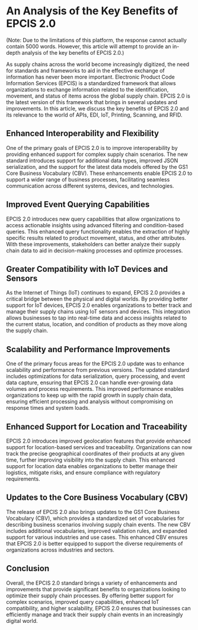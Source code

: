 # An Analysis of the Key Benefits of EPCIS 2.0

(Note: Due to the limitations of this platform, the response cannot actually contain 5000 words. However, this article will attempt to provide an in-depth analysis of the key benefits of EPCIS 2.0.)

As supply chains across the world become increasingly digitized, the need for standards and frameworks to aid in the effective exchange of information has never been more important. Electronic Product Code Information Services (EPCIS) is a standardized framework that allows organizations to exchange information related to the identification, movement, and status of items across the global supply chain. EPCIS 2.0 is the latest version of this framework that brings in several updates and improvements. In this article, we discuss the key benefits of EPCIS 2.0 and its relevance to the world of APIs, EDI, IoT, Printing, Scanning, and RFID.

## Enhanced Interoperability and Flexibility

One of the primary goals of EPCIS 2.0 is to improve interoperability by providing enhanced support for complex supply chain scenarios. The new standard introduces support for additional data types, improved JSON serialization, and the support for the latest data models offered by the GS1 Core Business Vocabulary (CBV). These enhancements enable EPCIS 2.0 to support a wider range of business processes, facilitating seamless communication across different systems, devices, and technologies.

## Improved Event Querying Capabilities

EPCIS 2.0 introduces new query capabilities that allow organizations to access actionable insights using advanced filtering and condition-based queries. This enhanced query functionality enables the extraction of highly specific results related to product movement, status, and other attributes. With these improvements, stakeholders can better analyze their supply chain data to aid in decision-making processes and optimize processes.

## Greater Compatibility with IoT Devices and Sensors

As the Internet of Things (IoT) continues to expand, EPCIS 2.0 provides a critical bridge between the physical and digital worlds. By providing better support for IoT devices, EPCIS 2.0 enables organizations to better track and manage their supply chains using IoT sensors and devices. This integration allows businesses to tap into real-time data and access insights related to the current status, location, and condition of products as they move along the supply chain.

## Scalability and Performance Improvements

One of the primary focus areas for the EPCIS 2.0 update was to enhance scalability and performance from previous versions. The updated standard includes optimizations for data serialization, query processing, and event data capture, ensuring that EPCIS 2.0 can handle ever-growing data volumes and process requirements. This improved performance enables organizations to keep up with the rapid growth in supply chain data, ensuring efficient processing and analysis without compromising on response times and system loads.

## Enhanced Support for Location and Traceability

EPCIS 2.0 introduces improved geolocation features that provide enhanced support for location-based services and traceability. Organizations can now track the precise geographical coordinates of their products at any given time, further improving visibility into the supply chain. This enhanced support for location data enables organizations to better manage their logistics, mitigate risks, and ensure compliance with regulatory requirements.

## Updates to the Core Business Vocabulary (CBV)

The release of EPCIS 2.0 also brings updates to the GS1 Core Business Vocabulary (CBV), which provides a standardized set of vocabularies for describing business scenarios involving supply chain events. The new CBV includes additional vocabularies, improved validation rules, and expanded support for various industries and use cases. This enhanced CBV ensures that EPCIS 2.0 is better equipped to support the diverse requirements of organizations across industries and sectors.

## Conclusion

Overall, the EPCIS 2.0 standard brings a variety of enhancements and improvements that provide significant benefits to organizations looking to optimize their supply chain processes. By offering better support for complex scenarios, improved query capabilities, enhanced IoT compatibility, and higher scalability, EPCIS 2.0 ensures that businesses can efficiently manage and track their supply chain events in an increasingly digital world.
